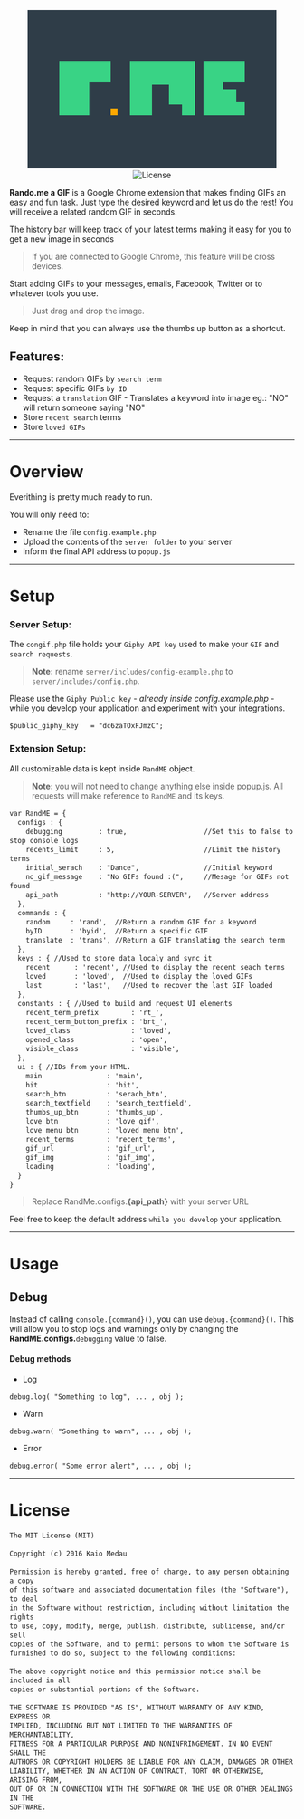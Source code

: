 <p align="center">
   <img src="https://raw.githubusercontent.com/kaiomedau/rando-me/master/google-chrome/layout/Chrome-Store/store_rando_tile_440.png" alt="Rando.me a GIF" /><br/>
   <img alt="License" src="https://img.shields.io/badge/license-MIT-blue.svg" />
</p>

**Rando.me a GIF** is a Google Chrome extension that makes finding GIFs an easy and fun task. Just type the desired keyword and let us do the rest! You will receive a related random GIF in seconds.

The history bar will keep track of your latest terms making it easy for you to get a new image in seconds
> If you are connected to Google Chrome, this feature will be cross devices.

Start adding GIFs to your messages, emails, Facebook, Twitter or to whatever tools you use.
> Just drag and drop the image.

Keep in mind that you can always use the thumbs up button as a shortcut.

## Features:
- Request random GIFs by `search term`
- Request specific GIFs `by ID`
- Request a `translation` GIF - Translates a keyword into image eg.: "NO" will return someone saying "NO"
- Store `recent search` terms
- Store `loved GIFs`

----
# Overview
Everithing is pretty much ready to run.

You will only need to:
- Rename the file `config.example.php`
- Upload the contents of the `server folder` to your server
- Inform the final API address to `popup.js`

----
# Setup
### Server Setup:
The `congif.php` file holds your `Giphy API key` used to make your `GIF` and `search requests`.
> **Note:** rename `server/includes/config-example.php` to `server/includes/config.php`.

Please use the `Giphy Public key` - *already inside config.example.php* - while you develop your application and experiment with your integrations.

```
$public_giphy_key   = "dc6zaTOxFJmzC";
```


### Extension Setup:
All customizable data is kept inside `RandME` object.
> **Note:** you will not need to change anything else inside popup.js. All requests will make reference to `RandME` and its keys.

```
var RandME = {
  configs : {
    debugging         : true,                   //Set this to false to stop console logs
    recents_limit     : 5,                      //Limit the history terms
    initial_serach    : "Dance",                //Initial keyword
    no_gif_message    : "No GIFs found :(",     //Mesage for GIFs not found
    api_path          : "http://YOUR-SERVER",   //Server address
  },
  commands : {
    random     : 'rand',  //Return a random GIF for a keyword
    byID       : 'byid',  //Return a specific GIF
    translate  : 'trans', //Return a GIF translating the search term
  },
  keys : { //Used to store data localy and sync it
    recent      : 'recent', //Used to display the recent seach terms
    loved       : 'loved',  //Used to display the loved GIFs
    last        : 'last',   //Used to recover the last GIF loaded
  },
  constants : { //Used to build and request UI elements
    recent_term_prefix        : 'rt_',
    recent_term_button_prefix : 'brt_',
    loved_class               : 'loved',
    opened_class              : 'open',
    visible_class             : 'visible',
  },
  ui : { //IDs from your HTML.
    main                : 'main',
    hit                 : 'hit',
    search_btn          : 'serach_btn',
    search_textfield    : 'search_textfield',
    thumbs_up_btn       : 'thumbs_up',
    love_btn            : 'love_gif',
    love_menu_btn       : 'loved_menu_btn',
    recent_terms        : 'recent_terms',
    gif_url             : 'gif_url',
    gif_img             : 'gif_img',
    loading             : 'loading',
  }
}
```

> Replace RandMe.configs.**{api_path}** with your server URL

Feel free to keep the default address `while you develop` your application.

----

# Usage

## Debug
Instead of calling `console.{command}()`, you can use `debug.{command}()`. This will allow you to stop logs and warnings only by changing the **RandME.configs.**`debugging` value to false.

#### Debug methods
- Log
```
debug.log( "Something to log", ... , obj );
```
- Warn
```
debug.warn( "Something to warn", ... , obj );
```
- Error
```
debug.error( "Some error alert", ... , obj );
```

----

# License

```
The MIT License (MIT)

Copyright (c) 2016 Kaio Medau

Permission is hereby granted, free of charge, to any person obtaining a copy
of this software and associated documentation files (the "Software"), to deal
in the Software without restriction, including without limitation the rights
to use, copy, modify, merge, publish, distribute, sublicense, and/or sell
copies of the Software, and to permit persons to whom the Software is
furnished to do so, subject to the following conditions:

The above copyright notice and this permission notice shall be included in all
copies or substantial portions of the Software.

THE SOFTWARE IS PROVIDED "AS IS", WITHOUT WARRANTY OF ANY KIND, EXPRESS OR
IMPLIED, INCLUDING BUT NOT LIMITED TO THE WARRANTIES OF MERCHANTABILITY,
FITNESS FOR A PARTICULAR PURPOSE AND NONINFRINGEMENT. IN NO EVENT SHALL THE
AUTHORS OR COPYRIGHT HOLDERS BE LIABLE FOR ANY CLAIM, DAMAGES OR OTHER
LIABILITY, WHETHER IN AN ACTION OF CONTRACT, TORT OR OTHERWISE, ARISING FROM,
OUT OF OR IN CONNECTION WITH THE SOFTWARE OR THE USE OR OTHER DEALINGS IN THE
SOFTWARE.
```
